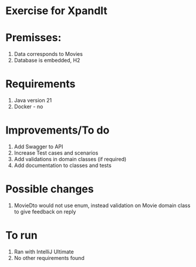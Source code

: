 # Exercise for XpandIt

# Premisses:
1. Data corresponds to Movies
2. Database is embedded, H2

# Requirements
1. Java version 21
2. Docker - no

# Improvements/To do
1. Add Swagger to API
2. Increase Test cases and scenarios
3. Add validations in domain classes (if required)
4. Add documentation to classes and tests

# Possible changes
1. MovieDto would not use enum, instead validation on Movie domain class to give feedback on reply

# To run
1. Ran with IntelliJ Ultimate
2. No other requirements found